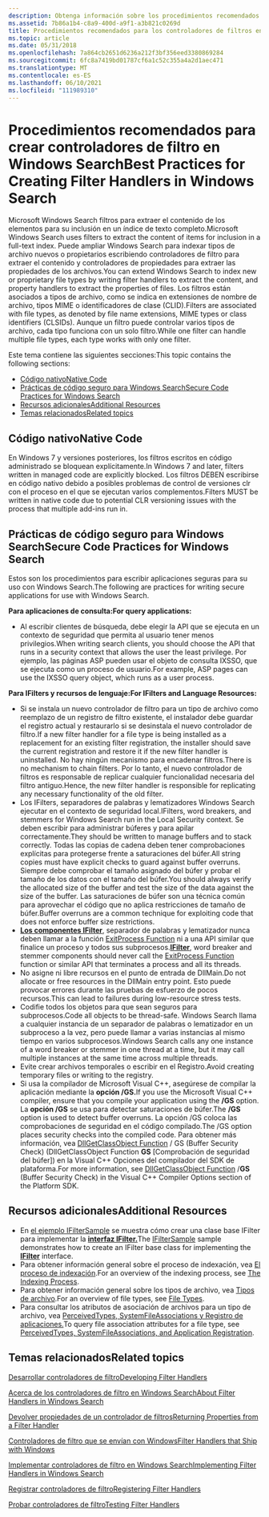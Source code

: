 ```yaml
---
description: Obtenga información sobre los procedimientos recomendados para crear controladores de filtro en Windows Search. La búsqueda usa filtros para extraer elementos para su inclusión en un índice de texto completo.
ms.assetid: 7b86a1b4-c8a9-400d-a9f1-a3b821c0269d
title: Procedimientos recomendados para los controladores de filtros en Windows Search
ms.topic: article
ms.date: 05/31/2018
ms.openlocfilehash: 7a864cb2651d6236a212f3bf356eed3380869284
ms.sourcegitcommit: 6fc8a7419bd01787cf6a1c52c355a4a2d1aec471
ms.translationtype: MT
ms.contentlocale: es-ES
ms.lasthandoff: 06/10/2021
ms.locfileid: "111989310"
---
```

# <a name="best-practices-for-creating-filter-handlers-in-windows-search"></a><span data-ttu-id="f5883-104">Procedimientos recomendados para crear controladores de filtro en Windows Search</span><span class="sxs-lookup"><span data-stu-id="f5883-104">Best Practices for Creating Filter Handlers in Windows Search</span></span>

<span data-ttu-id="f5883-105">Microsoft Windows Search filtros para extraer el contenido de los elementos para su inclusión en un índice de texto completo.</span><span class="sxs-lookup"><span data-stu-id="f5883-105">Microsoft Windows Search uses filters to extract the content of items for inclusion in a full-text index.</span></span> <span data-ttu-id="f5883-106">Puede ampliar Windows Search para indexar tipos de archivo nuevos o propietarios escribiendo controladores de filtro para extraer el contenido y controladores de propiedades para extraer las propiedades de los archivos.</span><span class="sxs-lookup"><span data-stu-id="f5883-106">You can extend Windows Search to index new or proprietary file types by writing filter handlers to extract the content, and property handlers to extract the properties of files.</span></span> <span data-ttu-id="f5883-107">Los filtros están asociados a tipos de archivo, como se indica en extensiones de nombre de archivo, tipos MIME o identificadores de clase (CLID).</span><span class="sxs-lookup"><span data-stu-id="f5883-107">Filters are associated with file types, as denoted by file name extensions, MIME types or class identifiers (CLSIDs).</span></span> <span data-ttu-id="f5883-108">Aunque un filtro puede controlar varios tipos de archivo, cada tipo funciona con un solo filtro.</span><span class="sxs-lookup"><span data-stu-id="f5883-108">While one filter can handle multiple file types, each type works with only one filter.</span></span>

<span data-ttu-id="f5883-109">Este tema contiene las siguientes secciones:</span><span class="sxs-lookup"><span data-stu-id="f5883-109">This topic contains the following sections:</span></span>

-   [<span data-ttu-id="f5883-110">Código nativo</span><span class="sxs-lookup"><span data-stu-id="f5883-110">Native Code</span></span>](#native-code)
-   [<span data-ttu-id="f5883-111">Prácticas de código seguro para Windows Search</span><span class="sxs-lookup"><span data-stu-id="f5883-111">Secure Code Practices for Windows Search</span></span>](#secure-code-practices-for-windows-search)
-   [<span data-ttu-id="f5883-112">Recursos adicionales</span><span class="sxs-lookup"><span data-stu-id="f5883-112">Additional Resources</span></span>](#additional-resources)
-   [<span data-ttu-id="f5883-113">Temas relacionados</span><span class="sxs-lookup"><span data-stu-id="f5883-113">Related topics</span></span>](#related-topics)

## <a name="native-code"></a><span data-ttu-id="f5883-114">Código nativo</span><span class="sxs-lookup"><span data-stu-id="f5883-114">Native Code</span></span>

<span data-ttu-id="f5883-115">En Windows 7 y versiones posteriores, los filtros escritos en código administrado se bloquean explícitamente.</span><span class="sxs-lookup"><span data-stu-id="f5883-115">In Windows 7 and later, filters written in managed code are explicitly blocked.</span></span> <span data-ttu-id="f5883-116">Los filtros DEBEN escribirse en código nativo debido a posibles problemas de control de versiones clr con el proceso en el que se ejecutan varios complementos.</span><span class="sxs-lookup"><span data-stu-id="f5883-116">Filters MUST be written in native code due to potential CLR versioning issues with the process that multiple add-ins run in.</span></span>

## <a name="secure-code-practices-for-windows-search"></a><span data-ttu-id="f5883-117">Prácticas de código seguro para Windows Search</span><span class="sxs-lookup"><span data-stu-id="f5883-117">Secure Code Practices for Windows Search</span></span>

<span data-ttu-id="f5883-118">Estos son los procedimientos para escribir aplicaciones seguras para su uso con Windows Search.</span><span class="sxs-lookup"><span data-stu-id="f5883-118">The following are practices for writing secure applications for use with Windows Search.</span></span>

<span data-ttu-id="f5883-119">**Para aplicaciones de consulta:**</span><span class="sxs-lookup"><span data-stu-id="f5883-119">**For query applications:**</span></span>

-   <span data-ttu-id="f5883-120">Al escribir clientes de búsqueda, debe elegir la API que se ejecuta en un contexto de seguridad que permita al usuario tener menos privilegios.</span><span class="sxs-lookup"><span data-stu-id="f5883-120">When writing search clients, you should choose the API that runs in a security context that allows the user the least privilege.</span></span> <span data-ttu-id="f5883-121">Por ejemplo, las páginas ASP pueden usar el objeto de consulta IXSSO, que se ejecuta como un proceso de usuario.</span><span class="sxs-lookup"><span data-stu-id="f5883-121">For example, ASP pages can use the IXSSO query object, which runs as a user process.</span></span>

<span data-ttu-id="f5883-122">**Para IFilters y recursos de lenguaje:**</span><span class="sxs-lookup"><span data-stu-id="f5883-122">**For IFilters and Language Resources:**</span></span>

-   <span data-ttu-id="f5883-123">Si se instala un nuevo controlador de filtro para un tipo de archivo como reemplazo de un registro de filtro existente, el instalador debe guardar el registro actual y restaurarlo si se desinstala el nuevo controlador de filtro.</span><span class="sxs-lookup"><span data-stu-id="f5883-123">If a new filter handler for a file type is being installed as a replacement for an existing filter registration, the installer should save the current registration and restore it if the new filter handler is uninstalled.</span></span> <span data-ttu-id="f5883-124">No hay ningún mecanismo para encadenar filtros.</span><span class="sxs-lookup"><span data-stu-id="f5883-124">There is no mechanism to chain filters.</span></span> <span data-ttu-id="f5883-125">Por lo tanto, el nuevo controlador de filtros es responsable de replicar cualquier funcionalidad necesaria del filtro antiguo.</span><span class="sxs-lookup"><span data-stu-id="f5883-125">Hence, the new filter handler is responsible for replicating any necessary functionality of the old filter.</span></span>
-   <span data-ttu-id="f5883-126">Los IFilters, separadores de palabras y lematizadores Windows Search ejecutar en el contexto de seguridad local.</span><span class="sxs-lookup"><span data-stu-id="f5883-126">IFilters, word breakers, and stemmers for Windows Search run in the Local Security context.</span></span> <span data-ttu-id="f5883-127">Se deben escribir para administrar búferes y para apilar correctamente.</span><span class="sxs-lookup"><span data-stu-id="f5883-127">They should be written to manage buffers and to stack correctly.</span></span> <span data-ttu-id="f5883-128">Todas las copias de cadena deben tener comprobaciones explícitas para protegerse frente a saturaciones del búfer.</span><span class="sxs-lookup"><span data-stu-id="f5883-128">All string copies must have explicit checks to guard against buffer overruns.</span></span> <span data-ttu-id="f5883-129">Siempre debe comprobar el tamaño asignado del búfer y probar el tamaño de los datos con el tamaño del búfer.</span><span class="sxs-lookup"><span data-stu-id="f5883-129">You should always verify the allocated size of the buffer and test the size of the data against the size of the buffer.</span></span> <span data-ttu-id="f5883-130">Las saturaciones de búfer son una técnica común para aprovechar el código que no aplica restricciones de tamaño de búfer.</span><span class="sxs-lookup"><span data-stu-id="f5883-130">Buffer overruns are a common technique for exploiting code that does not enforce buffer size restrictions.</span></span>
-   <span data-ttu-id="f5883-131">[**Los componentes IFilter**](/windows/win32/api/filter/nn-filter-ifilter), separador de palabras y lematizador nunca deben llamar a la función [ExitProcess Function](/windows/win32/api/processthreadsapi/nf-processthreadsapi-exitprocess) ni a una API similar que finalice un proceso y todos sus subprocesos.</span><span class="sxs-lookup"><span data-stu-id="f5883-131">[**IFilter**](/windows/win32/api/filter/nn-filter-ifilter), word breaker and stemmer components should never call the [ExitProcess Function](/windows/win32/api/processthreadsapi/nf-processthreadsapi-exitprocess) function or similar API that terminates a process and all its threads.</span></span>
-   <span data-ttu-id="f5883-132">No asigne ni libre recursos en el punto de entrada de DllMain.</span><span class="sxs-lookup"><span data-stu-id="f5883-132">Do not allocate or free resources in the DllMain entry point.</span></span> <span data-ttu-id="f5883-133">Esto puede provocar errores durante las pruebas de esfuerzo de pocos recursos.</span><span class="sxs-lookup"><span data-stu-id="f5883-133">This can lead to failures during low-resource stress tests.</span></span>
-   <span data-ttu-id="f5883-134">Codifie todos los objetos para que sean seguros para subprocesos.</span><span class="sxs-lookup"><span data-stu-id="f5883-134">Code all objects to be thread-safe.</span></span> <span data-ttu-id="f5883-135">Windows Search llama a cualquier instancia de un separador de palabras o lematizador en un subproceso a la vez, pero puede llamar a varias instancias al mismo tiempo en varios subprocesos.</span><span class="sxs-lookup"><span data-stu-id="f5883-135">Windows Search calls any one instance of a word breaker or stemmer in one thread at a time, but it may call multiple instances at the same time across multiple threads.</span></span>
-   <span data-ttu-id="f5883-136">Evite crear archivos temporales o escribir en el Registro.</span><span class="sxs-lookup"><span data-stu-id="f5883-136">Avoid creating temporary files or writing to the registry.</span></span>
-   <span data-ttu-id="f5883-137">Si usa la compilador de Microsoft Visual C++, asegúrese de compilar la aplicación mediante la **opción /GS.**</span><span class="sxs-lookup"><span data-stu-id="f5883-137">If you use the Microsoft Visual C++ compiler, ensure that you compile your application using the **/GS** option.</span></span> <span data-ttu-id="f5883-138">La **opción /GS** se usa para detectar saturaciones de búfer.</span><span class="sxs-lookup"><span data-stu-id="f5883-138">The **/GS** option is used to detect buffer overruns.</span></span> <span data-ttu-id="f5883-139">La opción /GS coloca las comprobaciones de seguridad en el código compilado.</span><span class="sxs-lookup"><span data-stu-id="f5883-139">The /GS option places security checks into the compiled code.</span></span> <span data-ttu-id="f5883-140">Para obtener más información, vea [DllGetClassObject Function](https://msdn.microsoft.com/library/8dbf701c(vs.71).aspx)  / GS (Buffer Security Check) (DllGetClassObject Function **GS** [Comprobación de seguridad del búfer]) en la Visual C++ Opciones del compilador del SDK de plataforma.</span><span class="sxs-lookup"><span data-stu-id="f5883-140">For more information, see [DllGetClassObject Function](https://msdn.microsoft.com/library/8dbf701c(vs.71).aspx) /**GS** (Buffer Security Check) in the Visual C++ Compiler Options section of the Platform SDK.</span></span>

## <a name="additional-resources"></a><span data-ttu-id="f5883-141">Recursos adicionales</span><span class="sxs-lookup"><span data-stu-id="f5883-141">Additional Resources</span></span>

-   <span data-ttu-id="f5883-142">En [el ejemplo IFilterSample](https://github.com/microsoft/Windows-classic-samples/tree/master/Samples/Win7Samples/winui/WindowsSearch/IFilterSample) se muestra cómo crear una clase base IFilter para implementar la [**interfaz IFilter.**](/windows/win32/api/filter/nn-filter-ifilter)</span><span class="sxs-lookup"><span data-stu-id="f5883-142">The [IFilterSample](https://github.com/microsoft/Windows-classic-samples/tree/master/Samples/Win7Samples/winui/WindowsSearch/IFilterSample) sample demonstrates how to create an IFilter base class for implementing the [**IFilter**](/windows/win32/api/filter/nn-filter-ifilter) interface.</span></span>
-   <span data-ttu-id="f5883-143">Para obtener información general sobre el proceso de indexación, vea [El proceso de indexación](-search-indexing-process-overview.md).</span><span class="sxs-lookup"><span data-stu-id="f5883-143">For an overview of the indexing process, see [The Indexing Process](-search-indexing-process-overview.md).</span></span>
-   <span data-ttu-id="f5883-144">Para obtener información general sobre los tipos de archivo, vea [Tipos de archivo](../shell/fa-file-types.md).</span><span class="sxs-lookup"><span data-stu-id="f5883-144">For an overview of file types, see [File Types](../shell/fa-file-types.md).</span></span>
-   <span data-ttu-id="f5883-145">Para consultar los atributos de asociación de archivos para un tipo de archivo, vea [PerceivedTypes, SystemFileAssociations y Registro de aplicaciones.](/previous-versions/windows/desktop/legacy/cc144150(v=vs.85))</span><span class="sxs-lookup"><span data-stu-id="f5883-145">To query file association attributes for a file type, see [PerceivedTypes, SystemFileAssociations, and Application Registration](/previous-versions/windows/desktop/legacy/cc144150(v=vs.85)).</span></span>

## <a name="related-topics"></a><span data-ttu-id="f5883-146">Temas relacionados</span><span class="sxs-lookup"><span data-stu-id="f5883-146">Related topics</span></span>

<dl> <dt>

[<span data-ttu-id="f5883-147">Desarrollar controladores de filtro</span><span class="sxs-lookup"><span data-stu-id="f5883-147">Developing Filter Handlers</span></span>](-search-ifilter-conceptual.md)
</dt> <dt>

[<span data-ttu-id="f5883-148">Acerca de los controladores de filtro en Windows Search</span><span class="sxs-lookup"><span data-stu-id="f5883-148">About Filter Handlers in Windows Search</span></span>](-search-ifilter-about.md)
</dt> <dt>

[<span data-ttu-id="f5883-149">Devolver propiedades de un controlador de filtros</span><span class="sxs-lookup"><span data-stu-id="f5883-149">Returning Properties from a Filter Handler</span></span>](-search-ifilter-property-filtering.md)
</dt> <dt>

[<span data-ttu-id="f5883-150">Controladores de filtro que se envían con Windows</span><span class="sxs-lookup"><span data-stu-id="f5883-150">Filter Handlers that Ship with Windows</span></span>](-search-ifilter-implementations.md)
</dt> <dt>

[<span data-ttu-id="f5883-151">Implementar controladores de filtro en Windows Search</span><span class="sxs-lookup"><span data-stu-id="f5883-151">Implementing Filter Handlers in Windows Search</span></span>](-search-ifilter-constructing-filters.md)
</dt> <dt>

[<span data-ttu-id="f5883-152">Registrar controladores de filtro</span><span class="sxs-lookup"><span data-stu-id="f5883-152">Registering Filter Handlers</span></span>](-search-ifilter-registering-filters.md)
</dt> <dt>

[<span data-ttu-id="f5883-153">Probar controladores de filtro</span><span class="sxs-lookup"><span data-stu-id="f5883-153">Testing Filter Handlers</span></span>](-search-ifilter-testing-filters.md)
</dt> </dl>

 

 
